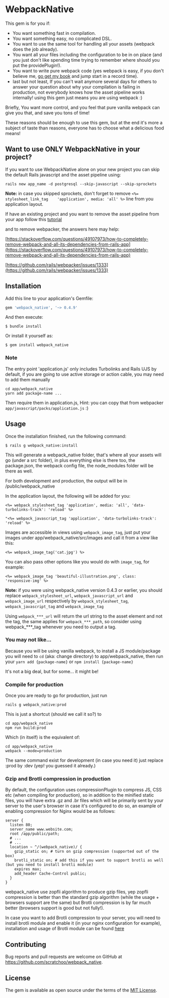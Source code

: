 # WebpackNative

This gem is for you if:

- You want something fast in compilation.
- You want something easy, no complicated DSL.
- You want to use the same tool for handling all your assets (webpack does the job already).
- You want all your files including the configuration to be in on place (and you just don't like spending time trying to remember where should you put the providePlugin!).
- You want to write pure webpack code (yes webpack is easy, if you don't believe me, [go get my book](https://www.apress.com/us/book/9781484258958) and jump start in a record time).
- last but not least, If you can't wait anymore several days for others to answer your question about why your compilation is failing in production, not everybody knows how the asset pipeline works internally! using this gem just means you are using webpack :)

Briefly, You want more control, and you feel that pure vanilla webpack can give you that, and save you tons of time!

These reasons should be enough to use this gem, but at the end it's more a subject of taste than reasons, everyone has to choose what a delicious food means!

## Want to use ONLY WebpackNative in your project?

If you want to use WebpackNative alone on your new project you can skip the default Rails javascript and the asset pipeline using:

```
rails new app_name -d postgresql --skip-javascript --skip-sprockets
```

**Note:** in case you skipped sprockets, don't forget to remove `<%= stylesheet_link_tag    'application', media: 'all' %>` line from you application layout.

If have an existing project and you want to remove the asset pipeline from your app follow this [tutorial](https://andre.arko.net/2020/07/09/rails-6-with-webpack-in-appassets-and-no-sprockets/)

and to remove webpacker, the answers here may help:

[https://stackoverflow.com/questions/49107973/how-to-completely-remove-webpack-and-all-its-dependencies-from-rails-app](https://stackoverflow.com/questions/49107973/how-to-completely-remove-webpack-and-all-its-dependencies-from-rails-app)

[https://github.com/rails/webpacker/issues/1333](https://github.com/rails/webpacker/issues/1333)

## Installation

Add this line to your application's Gemfile:

```ruby
gem 'webpack_native', '~> 0.4.9'
```

And then execute:

    $ bundle install

Or install it yourself as:

    $ gem install webpack_native

### Note

The entry point 'application.js' only includes Turbolinks and Rails UJS by default, if you are going to use active storage or action cable, you may need to add them manually

```
cd app/webpack_native
yarn add package-name ...
```

Then require them in application.js, Hint: you can copy that from webpacker `app/javascript/packs/application.js` :)


## Usage

Once the installation finished, run the following command:

    $ rails g webpack_native:install

This will generate a webpack_native folder, that's where all your assets will go (under a src folder), in plus everything else is there too, the package.json, the webpack config file, the node_modules folder will be there as well.

For both development and production, the output will be in /public/webpack_native

In the application layout, the following will be added for you:

```
<%= webpack_stylesheet_tag 'application', media: 'all', 'data-turbolinks-track': 'reload' %>

"<%= webpack_javascript_tag 'application', 'data-turbolinks-track': 'reload' %>
```

Images are accessible in views using `webpack_image_tag`, just put your images under app/webpack_native/src/images and call it from a view like this:

```
<%= webpack_image_tag('cat.jpg') %>
```

You can also pass other options like you would do with `image_tag`, for example:

```
<%= webpack_image_tag 'beautiful-illustration.png', class: 'responsive-img' %>
```

**Note:** if you were using webpack_native version 0.4.3 or earlier, you should replace `webpack_stylesheet_url`, `webpack_javascript_url` and `webpack_image_url` respectively by `webpack_stylesheet_tag`, `webpack_javascript_tag` and `webpack_image_tag`

Using `webpack_***_url` will return the url string to the asset element and not the tag, the same applies for `webpack_***_path`, so consider using webpack_***_tag whenever you need to output a tag.

### You may not like...

Because you will be using vanilla webpack, to install a JS module/package you will need to `cd` (aka: change directory) to app/webpack_native, then run your `yarn add {package-name}` or `npm install {package-name}`

It's not a big deal, but for some... it might be!

### Compile for production

Once you are ready to go for production, just run

```
rails g webpack_native:prod
```

This is just a shortcut (should we call it so?) to

```
cd app/webpack_native
npm run build:prod
```

Which (in itself) is the equivalent of:

```
cd app/webpack_native
webpack --mode=production
```

The same command exist for development (in case you need it) just replace :prod by :dev (yep! you guessed it already.)

### Gzip and Brotli compression in production

By default, the configuration uses compressionPlugin to compress JS, CSS etc (when compiling for production), so in addition to the minified static files, you will have extra .gz and .br files which will be primarily sent by your server to the user's browser in case it's configured to do so, an example of enabling compression for Nginx would be as follows:

```
server {
  listen 80;
  server_name www.website.com;
  root /app/public/path;
  # ...
  # ...
  location ~ ^/(webpack_native)/ {
    gzip_static on; # turn on gzip compression (supported out of the box)
    brotli_static on; # add this if you want to support brotli as well (but you need to install brotli module)
    expires max;
    add_header Cache-Control public;
  }
}
```

webpack_native use zopfli algorithm to produce gzip files, yep zopfli compression is better than the standard gzip algorithm (while the usage + browsers support are the same) but Brotli compression is by far much better (browsers support is good but not fully!).

In case you want to add Brotli compression to your server, you will need to install brotli module and enable it (in your nginx configuration for example), installation and usage of Brotli module can be found [here](https://github.com/google/ngx_brotli)

## Contributing

Bug reports and pull requests are welcome on GitHub at https://github.com/scratchoo/webpack_native.


## License

The gem is available as open source under the terms of the [MIT License](https://opensource.org/licenses/MIT).
